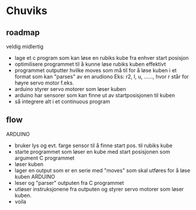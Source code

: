 # Chuviks
## roadmap
veldig midlertig

- lage et c program som kan løse en rubiks kube fra enhver start posisjon
- optimilisere programmet til å kunne løse rubiks kuben effektivt
- programmet outputter hvilke moves som må til for å løse kuben i et format som kan "parses" av en arudiono
  Eks:
  r2, l, u, ......, hvor r står for høyre servo motor f.eks.
- arduino styrer servo motorer som løser kuben
- arduino har sensorer som kan finne ut av startposisjonen til kuben
- så integrere alt i et continuous program

## flow
ARDUINO
- bruker lys og evt. farge sensor til å finne start pos. til rubiks kube
- starte programmet som løser en kube med start posisjonen som argument
C programmet
- løser kuben
- lager en output som er en serie med "moves" som skal utføres for å løse kuben
ARDUINO
- leser og "parser" outputen fra C programmet
- utløser instruksjonene fra outputen og styrer servo motorer som løser kuben.
- voila

